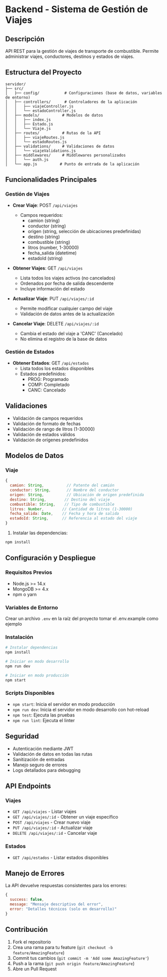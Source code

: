 # Backend - Sistema de Gestión de Viajes

## Descripción
API REST para la gestión de viajes de transporte de combustible. Permite administrar viajes, conductores, destinos y estados de viajes.

## Estructura del Proyecto
```
servidor/
├── src/
│   ├── config/           # Configuraciones (base de datos, variables de entorno)
│   ├── controllers/      # Controladores de la aplicación
│   │   ├── viajeController.js
│   │   └── estadoController.js
│   ├── models/          # Modelos de datos
│   │   ├── index.js
│   │   ├── Estado.js
│   │   └── Viaje.js
│   ├── routes/          # Rutas de la API
│   │   ├── viajeRoutes.js
│   │   └── estadoRoutes.js
│   ├── validations/     # Validaciones de datos
│   │   └── viajeValidations.js
│   ├── middlewares/     # Middlewares personalizados
│   │   └── auth.js
│   └── app.js          # Punto de entrada de la aplicación
```

## Funcionalidades Principales

### Gestión de Viajes
- **Crear Viaje**: POST `/api/viajes`
  - Campos requeridos:
    - camion (string)
    - conductor (string)
    - origen (string, selección de ubicaciones predefinidas)
    - destino (string)
    - combustible (string)
    - litros (number, 1-30000)
    - fecha_salida (datetime)
    - estadoId (string)

- **Obtener Viajes**: GET `/api/viajes`
  - Lista todos los viajes activos (no cancelados)
  - Ordenados por fecha de salida descendente
  - Incluye información del estado

- **Actualizar Viaje**: PUT `/api/viajes/:id`
  - Permite modificar cualquier campo del viaje
  - Validación de datos antes de la actualización

- **Cancelar Viaje**: DELETE `/api/viajes/:id`
  - Cambia el estado del viaje a 'CANC' (Cancelado)
  - No elimina el registro de la base de datos

### Gestión de Estados
- **Obtener Estados**: GET `/api/estados`
  - Lista todos los estados disponibles
  - Estados predefinidos:
    - PROG: Programado
    - COMP: Completado
    - CANC: Cancelado

## Validaciones
- Validación de campos requeridos
- Validación de formato de fechas
- Validación de rango de litros (1-30000)
- Validación de estados válidos
- Validación de orígenes predefinidos

## Modelos de Datos

### Viaje
```javascript
{
  camion: String,          // Patente del camión
  conductor: String,       // Nombre del conductor
  origen: String,          // Ubicación de origen predefinida
  destino: String,        // Destino del viaje
  combustible: String,    // Tipo de combustible
  litros: Number,        // Cantidad de litros (1-30000)
  fecha_salida: Date,    // Fecha y hora de salida
  estadoId: String,      // Referencia al estado del viaje
}
```

1. Instalar las dependencias:
```bash
npm install
```

## Configuración y Despliegue

### Requisitos Previos
- Node.js >= 14.x
- MongoDB >= 4.x
- npm o yarn

### Variables de Entorno
Crear un archivo `.env` en la raíz del proyecto tomar el .env.example como ejemplo


### Instalación
```bash
# Instalar dependencias
npm install

# Iniciar en modo desarrollo
npm run dev

# Iniciar en modo producción
npm start
```

### Scripts Disponibles
- `npm start`: Inicia el servidor en modo producción
- `npm run dev`: Inicia el servidor en modo desarrollo con hot-reload
- `npm test`: Ejecuta las pruebas
- `npm run lint`: Ejecuta el linter

## Seguridad
- Autenticación mediante JWT
- Validación de datos en todas las rutas
- Sanitización de entradas
- Manejo seguro de errores
- Logs detallados para debugging

## API Endpoints

### Viajes
- `GET /api/viajes` - Listar viajes
- `GET /api/viajes/:id` - Obtener un viaje específico
- `POST /api/viajes` - Crear nuevo viaje
- `PUT /api/viajes/:id` - Actualizar viaje
- `DELETE /api/viajes/:id` - Cancelar viaje

### Estados
- `GET /api/estados` - Listar estados disponibles

## Manejo de Errores
La API devuelve respuestas consistentes para los errores:
```javascript
{
  success: false,
  message: "Mensaje descriptivo del error",
  error: "Detalles técnicos (solo en desarrollo)"
}
```

## Contribución
1. Fork el repositorio
2. Crea una rama para tu feature (`git checkout -b feature/AmazingFeature`)
3. Commit tus cambios (`git commit -m 'Add some AmazingFeature'`)
4. Push a la rama (`git push origin feature/AmazingFeature`)
5. Abre un Pull Request

